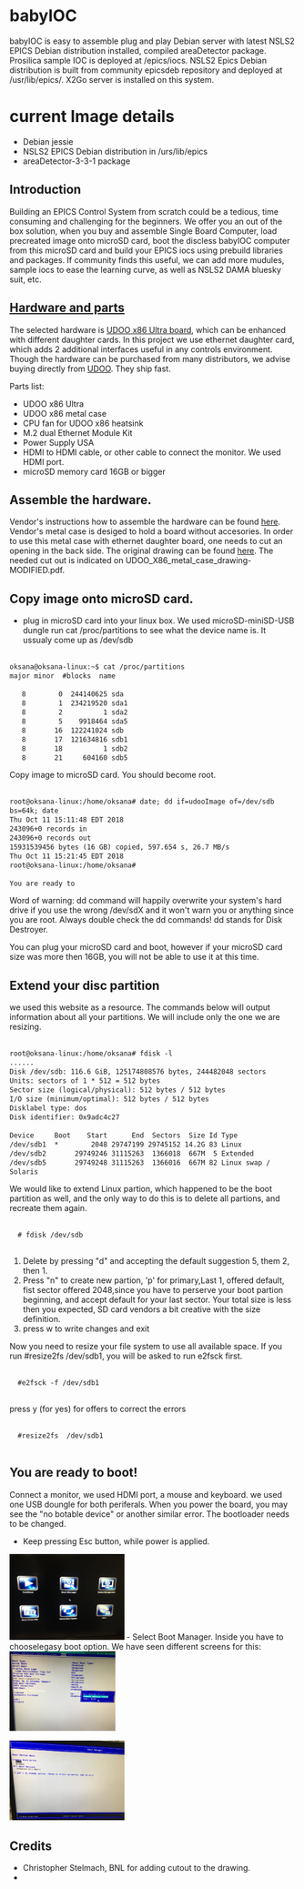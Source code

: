 
# babyIOC
babyIOC is easy to assemble plug and play Debian server with latest NSLS2 EPICS Debian distribution installed, compiled areaDetector package. Prosilica sample IOC is deployed at /epics/iocs. NSLS2 Epics Debian distribution is built from community epicsdeb repository and deployed at /usr/lib/epics/. X2Go server is installed on this system.  

# current Image details
- Debian jessie
- NSLS2 EPICS Debian distribution in /urs/lib/epics
- areaDetector-3-3-1 package 

## Introduction
Building an EPICS Control System from scratch could be a tedious, time consuming and challenging for the beginners.
We offer you an out of the box solution, when you buy and assemble Single Board Computer, load  precreated image onto microSD card, boot the discless babyIOC computer from this microSD card and build your EPICS iocs using prebuild libraries and packages. If community finds this useful, we can add more mudules, sample iocs to ease the learning curve, as well as NSLS2 DAMA bluesky suit, etc.
 
 ## [Hardware and parts](HARDWARE.md)
The selected hardware is [UDOO x86 Ultra board](https://shop.udoo.org/x86/udoo-x86-ultra.html), which can be enhanced with different daughter cards. In this project we use ethernet daughter card, which adds 2 additional interfaces useful in any controls environment.  Though the hardware can be purchased from many distributors, we advise buying directly from [UDOO](https://shop.udoo.org/). They ship fast. 

Parts list:
- UDOO x86 Ultra
- UDOO x86 metal case
- CPU fan for UDOO x86 heatsink 
- M.2 dual Ethernet Module Kit
- Power Supply USA
- HDMI to HDMI cable, or other cable to connect the monitor. We used HDMI port. 
- microSD memory card 16GB or bigger 


## Assemble the hardware. 
Vendor's instructions how to assemble the hardware can be found [here](https://www.udoo.org/docs-x86/Hardware_&_Accessories/Official_Accessories.html). Vendor's metal case is desiged to hold a board without accesories. In order to use this metal case with ethernet daughter board, one needs to cut an opening in the back side. The original drawing can be found [here](http://download.udoo.org/files//UDOO_X86/mechanical_specs/UDOO_X86_metal_case_drawing.pdf). The needed cut out is indicated on UDOO_X86_metal_case_drawing-MODIFIED.pdf.   

## Copy image onto microSD card. 
- plug in  microSD card into your linux box. We used microSD-miniSD-USB dungle
run cat /proc/partitions to see what the device name is. It ussualy come up as /dev/sdb
<pre><code> 
oksana@oksana-linux:~$ cat /proc/partitions
major minor  #blocks  name

   8        0  244140625 sda
   8        1  234219520 sda1
   8        2          1 sda2
   8        5    9918464 sda5
   8       16  122241024 sdb
   8       17  121634816 sdb1
   8       18          1 sdb2
   8       21     604160 sdb5
</code></pre>
Copy image to microSD card. You should become root.
<pre><code>
root@oksana-linux:/home/oksana# date; dd if=udooImage of=/dev/sdb bs=64k; date
Thu Oct 11 15:11:48 EDT 2018
243096+0 records in
243096+0 records out
15931539456 bytes (16 GB) copied, 597.654 s, 26.7 MB/s
Thu Oct 11 15:21:45 EDT 2018
root@oksana-linux:/home/oksana# 

You are ready to 
</code></pre>
Word of warning: dd command will happily overwrite your system's hard drive if you use the wrong /dev/sdX and it won't warn you or anything since you are root. Always double check the dd commands! dd stands for Disk Destroyer.

You can plug your microSD card and boot, however if your microSD card size was more then 16GB, you will not be able to use it at this time.

## Extend your disc partition
we used this website as a resource.
The commands below will output information about all your partitions. We will include only the one we are resizing.
<pre><code>
root@oksana-linux:/home/oksana# fdisk -l
......
Disk /dev/sdb: 116.6 GiB, 125174808576 bytes, 244482048 sectors
Units: sectors of 1 * 512 = 512 bytes
Sector size (logical/physical): 512 bytes / 512 bytes
I/O size (minimum/optimal): 512 bytes / 512 bytes
Disklabel type: dos
Disk identifier: 0x9adc4c27

Device     Boot    Start      End  Sectors  Size Id Type
/dev/sdb1  *        2048 29747199 29745152 14.2G 83 Linux
/dev/sdb2       29749246 31115263  1366018  667M  5 Extended
/dev/sdb5       29749248 31115263  1366016  667M 82 Linux swap / Solaris
</code></pre>
  We would like to extend Linux partion, which happened to be the boot partition as well, and the only way to do this is to delete all partions, and recreate them again.
  <pre><code>
  # fdisk /dev/sdb
  </code></pre> 
  1. Delete by pressing "d" and accepting the default suggestion 5, them 2, then 1.
  2. Press "n" to create new partion, 'p' for primary,Last  1, offered default, fist sector offered 2048,since you have to perserve your boot partion beginning, and accept default for your last sector. Your total size is less then you expected, SD card vendors a bit creative with the size definition.
  3. press w to write changes and exit
  
  Now you need to resize your file system to use all available space. If you run #resize2fs /dev/sdb1, you will be asked to run e2fsck first.
  <pre><code>
  #e2fsck -f /dev/sdb1
  </code></pre>
press y (for yes) for offers to correct the errors
 <pre><code>
  #resize2fs  /dev/sdb1
  </code></pre>
  
## You are ready to boot!
Connect a monitor, we used HDMI port, a mouse and keyboard. we used one USB doungle for both periferals. When you power the board, you may see the "no botable device" or another similar error. The bootloader needs to be changed. 
- Keep pressing Esc button, while power is applied. 
<img src=images/IMG_1.JPG width="40%">
- Select Boot Manager. Inside you have to chooselegasy boot option. We have seen different screens for this:
<div class="row">
  <div class="column">
     <img src=images/IMG_2.JPG width="37%">  
  </div>
 <div class="column">
  <p>
      
  </p>
  </div>
  <div class="column">
    <img src=images/IMG_3.JPG width="40%">
  </div>
  </div>

## Credits
* Christopher Stelmach, BNL for adding cutout to the drawing.
*
